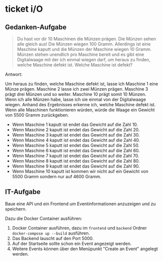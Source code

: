 # ticket i/O

## Gedanken-Aufgabe

> Du hast vor dir 10 Maschinen die Münzen prägen. Die Münzen sehen alle gleich aus! Die Münzen wiegen 100 Gramm. Allerdings ist eine Maschine kaputt und die Münzen der Maschine wiegen 10 Gramm. Münzen stehen unendlich pro Maschine bereit und es gibt eine Digitalwaage mit der ich einmal wiegen darf, um heraus zu finden, welche Maschine defekt ist. Welche Maschine ist defekt?

Antwort:

Um heraus zu finden, welche Maschine defekt ist, lasse ich Maschine 1 eine Münze prägen.
Maschine 2 lasse ich zwei Münzen prägen. Maschine 3 prägt drei Münzen und so weiter. Maschine 10 prägt somit 10 Münzen.
Wenn ich alle Münzen habe, lasse ich sie einmal von der Digitalwaage wiegen. Anhand des Ergebnisses erkenne ich, welche Maschine defekt ist.
Wenn alle Maschinen funktionieren würden, würde die Waage ein Gewicht von 5500 Gramm zurückgeben.

- Wenn Maschine 1 kaputt ist endet das Gewicht auf die Zahl 10.
- Wenn Maschine 2 kaputt ist endet das Gewicht auf die Zahl 20.
- Wenn Maschine 3 kaputt ist endet das Gewicht auf die Zahl 30.
- Wenn Maschine 4 kaputt ist endet das Gewicht auf die Zahl 40.
- Wenn Maschine 5 kaputt ist endet das Gewicht auf die Zahl 50.
- Wenn Maschine 6 kaputt ist endet das Gewicht auf die Zahl 60.
- Wenn Maschine 7 kaputt ist endet das Gewicht auf die Zahl 70.
- Wenn Maschine 8 kaputt ist endet das Gewicht auf die Zahl 80.
- Wenn Maschine 9 kaputt ist endet das Gewicht auf die Zahl 90.
- Wenn Maschine 10 kaputt ist kommen wir nicht auf ein Gewicht von 5500 Gramm sondern nur auf 4600 Gramm.


## IT-Aufgabe

Baue eine API und ein Frontend um Eventinformationen anzuzeigen und zu speichern.

Dazu die Docker Container ausführen:

1. Docker Container ausführen, dazu im `frontend` und `backend` Ordner `docker-compose up --build` ausführen.
2. Das Backend lauscht auf den Port 5000.
3. Auf der Startseite sollte schon ein Event angezeigt werden.
4. Weitere Events können über den Menüpunkt "Create an Event" angelegt werden.